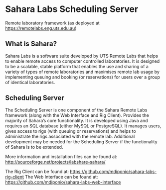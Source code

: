 Sahara Labs Scheduling Server
===========

Remote laboratory framework (as deployed at https://remotelabs.eng.uts.edu.au)

What is Sahara?
-----------
Sahara Labs is a software suite developed by UTS Remote Labs that helps to enable remote access to computer controlled laboratories. It is designed to be a scalable, stable platform that enables the use and sharing of a variety of types of remote laboratories and maximises remote lab usage by implementing queuing and booking (or reservations) for users over a group of identical laboratories.

Scheduling Server
-----------
The Scheduling Server is one component of the Sahara Remote Labs framework (along with the Web Interface and Rig Client). Provides the majority of Sahara’s core functionality. It is developed using Java and requires an SQL database (either MySQL or PostgreSQL).  It manages users, gives access to rigs (with queuing or reservations) and helps to administrate the rigs associated with the remote lab. Additional development may be needed for the Scheduling Server if the functionality of Sahara is to be extended.

More information and installation files can be found at: http://sourceforge.net/projects/labshare-sahara/

The Rig Client can be found at: https://github.com/mdiponio/sahara-labs-rig-client
The Web Interface can be found at: https://github.com/mdiponio/sahara-labs-web-interface